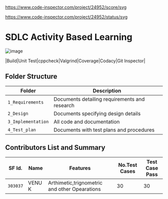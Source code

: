 https://www.code-inspector.com/project/24952/score/svg


https://www.code-inspector.com/project/24952/status/svg


# SDLC Activity Based Learning
![image](https://user-images.githubusercontent.com/86421554/125202928-a0285600-e293-11eb-8c5c-46fb4ff003c9.png)

|Build|Unit Test|cppcheck|Valgrind|Coverage|Codacy|Git Inspector|


## Folder Structure
|Folder             | Description |
|-------------------| -----------------------------------------|
| `1_Requirements`   | Documents detailing requirements and research|
| `2_Design`         | Documents specifying design details|
| `3_Implementation` | All code and documentation|
| `4_Test_plan`      | Documents with test plans and procedures|
## Contributors List and Summary
|SF Id. |  Name   |    Features    |No.Test Cases|Test Case Pass|
|-------|---------|----------------|-------------|--------------|
| `303037` | VENU K | Arthimetic,trignometric and other Opearations |  30   |  30 |
